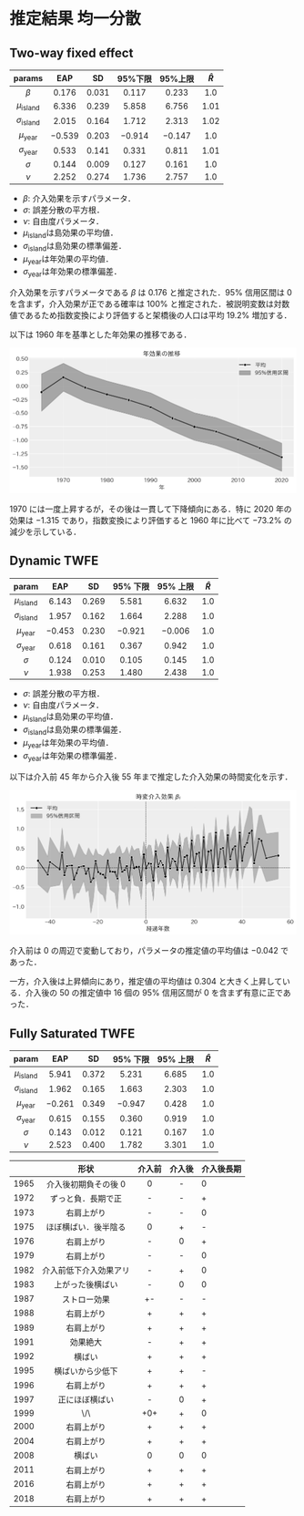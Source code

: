 # 推定結果 均一分散

## Two-way fixed effect

|          params          |   EAP    |   SD    | 95%下限  | 95%上限  | $\hat{R}$ |
| :----------------------: | :------: | :-----: | :------: | :------: | :-------: |
|         $\beta$          | $0.176$  | $0.031$ | $0.117$  | $0.233$  |   $1.0$   |
|  $\mu_{\text{island}}$   | $6.336$  | $0.239$ | $5.858$  | $6.756$  |  $1.01$   |
| $\sigma_{\text{island}}$ | $2.015$  | $0.164$ | $1.712$  | $2.313$  |  $1.02$   |
|   $\mu_{\text{year}}$    | $-0.539$ | $0.203$ | $-0.914$ | $-0.147$ |   $1.0$   |
|  $\sigma_{\text{year}}$  | $0.533$  | $0.141$ | $0.331$  | $0.811$  |  $1.01$   |
|         $\sigma$         | $0.144$  | $0.009$ | $0.127$  | $0.161$  |   $1.0$   |
|          $\nu$           | $2.252$  | $0.274$ | $1.736$  | $2.757$  |   $1.0$   |

- $\beta$: 介入効果を示すパラメータ．
- $\sigma$: 誤差分散の平方根．
- $\nu$: 自由度パラメータ．
- $\mu_{\text{island}}$は島効果の平均値．
- $\sigma_{\text{island}}$は島効果の標準偏差．
- $\mu_{\text{year}}$は年効果の平均値．
- $\sigma_{\text{year}}$は年効果の標準偏差．

介入効果を示すパラメータである $\beta$ は $0.176$ と推定された．$95\%$ 信用区間は $0$ を含まず，介入効果が正である確率は $100\%$ と推定された．被説明変数は対数値であるため指数変換により評価すると架橋後の人口は平均 $19.2\%$ 増加する．

以下は $1960$ 年を基準とした年効果の推移である．

![年効果の推移](../figures/twfe/twfe_year_effects.png)

$1970$ には一度上昇するが，その後は一貫して下降傾向にある．特に $2020$ 年の効果は $-1.315$ であり，指数変換により評価すると $1960$ 年に比べて $-73.2\%$ の減少を示している．

## Dynamic TWFE

|          param           |   EAP    |   SD    | 95% 下限 | 95% 上限 | $\hat{R}$ |
| :----------------------: | :------: | :-----: | :------: | :------: | :-------: |
|  $\mu_{\text{island}}$   | $6.143$  | $0.269$ | $5.581$  | $6.632$  |   $1.0$   |
| $\sigma_{\text{island}}$ | $1.957$  | $0.162$ | $1.664$  | $2.288$  |   $1.0$   |
|   $\mu_{\text{year}}$    | $-0.453$ | $0.230$ | $-0.921$ | $-0.006$ |   $1.0$   |
|  $\sigma_{\text{year}}$  | $0.618$  | $0.161$ | $0.367$  | $0.942$  |   $1.0$   |
|         $\sigma$         | $0.124$  | $0.010$ | $0.105$  | $0.145$  |   $1.0$   |
|          $\nu$           | $1.938$  | $0.253$ | $1.480$  | $2.438$  |   $1.0$   |

- $\sigma$: 誤差分散の平方根．
- $\nu$: 自由度パラメータ．
- $\mu_{\text{island}}$は島効果の平均値．
- $\sigma_{\text{island}}$は島効果の標準偏差．
- $\mu_{\text{year}}$は年効果の平均値．
- $\sigma_{\text{year}}$は年効果の標準偏差．

以下は介入前 $45$ 年から介入後 $55$ 年まで推定した介入効果の時間変化を示す．

![時変介入効果](../figures/dynamic_twfe/dynamic_twfe_beta_l.png)

介入前は $0$ の周辺で変動しており，パラメータの推定値の平均値は $-0.042$ であった．

一方，介入後は上昇傾向にあり，推定値の平均値は $0.304$ と大きく上昇している．介入後の $50$ の推定値中 $16$ 個の $95\%$ 信用区間が $0$ を含まず有意に正であった．

## Fully Saturated TWFE

|          param           |   EAP    |   SD    | 95% 下限 | 95% 上限 | $\hat{R}$ |
| :----------------------: | :------: | :-----: | :------: | :------: | :-------: |
|  $\mu_{\text{island}}$   | $5.941$  | $0.372$ | $5.231$  | $6.685$  |   $1.0$   |
| $\sigma_{\text{island}}$ | $1.962$  | $0.165$ | $1.663$  | $2.303$  |   $1.0$   |
|   $\mu_{\text{year}}$    | $-0.261$ | $0.349$ | $-0.947$ | $0.428$  |   $1.0$   |
|  $\sigma_{\text{year}}$  | $0.615$  | $0.155$ | $0.360$  | $0.919$  |   $1.0$   |
|         $\sigma$         | $0.143$  | $0.012$ | $0.121$  | $0.167$  |   $1.0$   |
|          $\nu$           | $2.523$  | $0.400$ | $1.782$  | $3.301$  |   $1.0$   |

|      |          形状          | 介入前 | 介入後 | 介入後長期 |
| :--: | :--------------------: | :----: | :----: | ---------- |
| 1965 |  介入後初期負その後 0  |   0    |   -    | 0          |
| 1972 |   ずっと負．長期で正   |   -    |   -    | +          |
| 1973 |       右肩上がり       |   -    |   -    | 0          |
| 1975 |  ほぼ横ばい．後半陰る  |   0    |   +    | -          |
| 1976 |       右肩上がり       |   -    |   0    | +          |
| 1979 |       右肩上がり       |   -    |   -    | 0          |
| 1982 | 介入前低下介入効果アリ |   -    |   +    | 0          |
| 1983 |    上がった後横ばい    |   -    |   0    | 0          |
| 1987 |     ストロー効果　     |   +-   |   -    | -          |
| 1988 |       右肩上がり       |   +    |   +    | +          |
| 1989 |       右肩上がり       |   +    |   +    | +          |
| 1991 |        効果絶大        |   -    |   +    | +          |
| 1992 |         横ばい         |   +    |   +    | +          |
| 1995 |    横ばいから少低下    |   +    |   +    | -          |
| 1996 |       右肩上がり       |   +    |   +    | +          |
| 1997 |     正にほぼ横ばい     |   -    |   0    | +          |
| 1999 |         \\/\           |  +0+   |   +    | 0          |
| 2000 |       右肩上がり       |   +    |   +    | +          |
| 2004 |       右肩上がり       |   +    |   +    | +          |
| 2008 |         横ばい         |   0    |   0    | 0          |
| 2011 |       右肩上がり       |   +    |   +    | +          |
| 2016 |       右肩上がり       |   +    |   +    | +          |
| 2018 |       右肩上がり       |   +    |   +    | +          |
